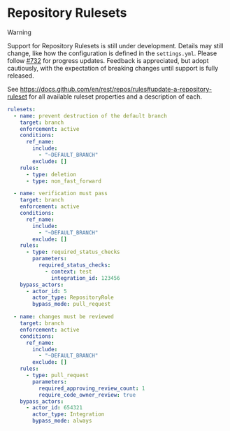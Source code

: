 # Repository Rulesets

> [!WARNING]
> Support for Repository Rulesets is still under development.
> Details may still change, like how the configuration is defined in the `settings.yml`.
> Please follow [#732](https://github.com/repository-settings/app/issues/732) for progress updates.
> Feedback is appreciated, but adopt cautiously, with the expectation of breaking changes until support is fully released.

See https://docs.github.com/en/rest/repos/rules#update-a-repository-ruleset for
all available ruleset properties and a description of each.

```yaml
rulesets:
  - name: prevent destruction of the default branch
    target: branch
    enforcement: active
    conditions:
      ref_name:
        include:
          - "~DEFAULT_BRANCH"
        exclude: []
    rules:
      - type: deletion
      - type: non_fast_forward

  - name: verification must pass
    target: branch
    enforcement: active
    conditions:
      ref_name:
        include:
          - "~DEFAULT_BRANCH"
        exclude: []
    rules:
      - type: required_status_checks
        parameters:
          required_status_checks:
            - context: test
              integration_id: 123456
    bypass_actors:
      - actor_id: 5
        actor_type: RepositoryRole
        bypass_mode: pull_request

  - name: changes must be reviewed
    target: branch
    enforcement: active
    conditions:
      ref_name:
        include:
          - "~DEFAULT_BRANCH"
        exclude: []
    rules:
      - type: pull_request
        parameters:
          required_approving_review_count: 1
          require_code_owner_review: true
    bypass_actors:
      - actor_id: 654321
        actor_type: Integration
        bypass_mode: always
```
